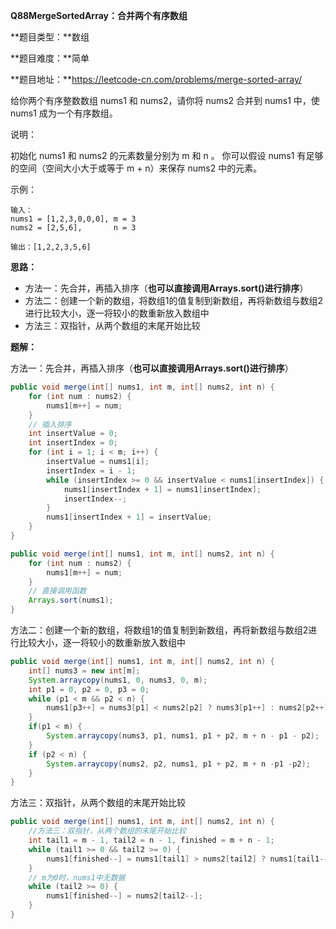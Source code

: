 **Q88MergeSortedArray：合并两个有序数组**

**题目类型：**数组

**题目难度：**简单

**题目地址：**https://leetcode-cn.com/problems/merge-sorted-array/

给你两个有序整数数组 nums1 和 nums2，请你将 nums2 合并到 nums1 中，使 nums1 成为一个有序数组。

说明：

初始化 nums1 和 nums2 的元素数量分别为 m 和 n 。
你可以假设 nums1 有足够的空间（空间大小大于或等于 m + n）来保存 nums2 中的元素。

示例：

```
输入：
nums1 = [1,2,3,0,0,0], m = 3
nums2 = [2,5,6],       n = 3

输出：[1,2,2,3,5,6]
```

**思路：**

* 方法一：先合并，再插入排序（**也可以直接调用Arrays.sort()进行排序**）
* 方法二：创建一个新的数组，将数组1的值复制到新数组，再将新数组与数组2进行比较大小，逐一将较小的数重新放入数组中
* 方法三：双指针，从两个数组的末尾开始比较

**题解：**

方法一：先合并，再插入排序（**也可以直接调用Arrays.sort()进行排序**）

```java
public void merge(int[] nums1, int m, int[] nums2, int n) {
    for (int num : nums2) {
        nums1[m++] = num;
    }
    // 插入排序
    int insertValue = 0;
    int insertIndex = 0;
    for (int i = 1; i < m; i++) {
        insertValue = nums1[i];
        insertIndex = i - 1;
        while (insertIndex >= 0 && insertValue < nums1[insertIndex]) {
            nums1[insertIndex + 1] = nums1[insertIndex];
            insertIndex--;
        }
        nums1[insertIndex + 1] = insertValue;
    }
}
```

```java
public void merge(int[] nums1, int m, int[] nums2, int n) {
    for (int num : nums2) {
        nums1[m++] = num;
    }
    // 直接调用函数
    Arrays.sort(nums1);
}
```

方法二：创建一个新的数组，将数组1的值复制到新数组，再将新数组与数组2进行比较大小，逐一将较小的数重新放入数组中

```java
public void merge(int[] nums1, int m, int[] nums2, int n) {
    int[] nums3 = new int[m];
    System.arraycopy(nums1, 0, nums3, 0, m);
    int p1 = 0, p2 = 0, p3 = 0;
    while (p1 < m && p2 < n) {
        nums1[p3++] = nums3[p1] < nums2[p2] ? nums3[p1++] : nums2[p2++];
    }
    if(p1 < m) {
        System.arraycopy(nums3, p1, nums1, p1 + p2, m + n - p1 - p2);    
    }
    if (p2 < n) {
        System.arraycopy(nums2, p2, nums1, p1 + p2, m + n -p1 -p2);
    }
}
```

方法三：双指针，从两个数组的末尾开始比较

```java
public void merge(int[] nums1, int m, int[] nums2, int n) {
    //方法三：双指针，从两个数组的末尾开始比较
    int tail1 = m - 1, tail2 = n - 1, finished = m + n - 1;
    while (tail1 >= 0 && tail2 >= 0) {
        nums1[finished--] = nums1[tail1] > nums2[tail2] ? nums1[tail1--] : nums2[tail2--];
    }
    // m为0时，nums1中无数据
    while (tail2 >= 0) {
        nums1[finished--] = nums2[tail2--];
    }
}
```

